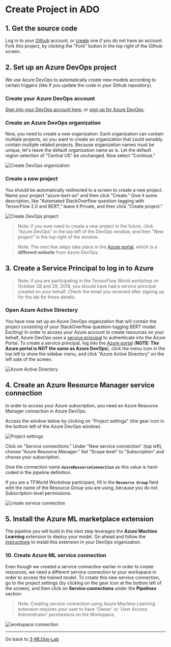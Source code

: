 # Create Project in ADO

## 1. Get the source code

Log in to your [Github](https://github.com/) account, or [create](https://github.com/join) one if you do not have an account. Fork this project, by clicking the "Fork" button in the top right of the Github screen.

## 2. Set up an Azure DevOps project

We use Azure DevOps to automatically create new models according to certain triggers (like if you update the code in your Github repository). 

### Create your Azure DevOps account

[Sign into your DevOps account here](https://aex.dev.azure.com/me), or [sign up for Azure DevOps](https://azure.microsoft.com/services/devops/).

### Create an Azure DevOps organization

Now, you need to create a new organization. Each organization can contain multiple projects, so you want to create an organization that could sensibly contain multiple related projects. Because organization names must be unique, let's leave the default organization name as is. Let the default region selection of "Central US" be unchanged. Now select "Continue."

![Create DevOps organization](./images/dev-ops-new-org.png)

### Create a new project

You should be automatically redirected to a screen to create a new project. Name your project "azure-bert-so" and then click "Create." Give it some description, like "Automated StackOverflow question-tagging with TensorFlow 2.0 and BERT," leave it Private, and then click "Create project."

![Create DevOps project](./images/dev-ops-new-project.png)

> Note: if you ever need to create a new project in the future, click "Azure DevOps" in the top left of the DevOps window, and then "New project" in the top right of the window.

> Note: The next few steps take place in the [Azure portal](portal.azure.com), which is a **different website** from Azure DevOps.

## 3. Create a Service Principal to log in to Azure

> Note: if you are participating in the TensorFlow World workshop on October 28 and 29, 2019, you should have had a service principal created on your behalf. Check the email you received after signing up for the lab for these details.

### Open Azure Active Directory

You have now set up an Azure DevOps organization that will contain the project consisting of your StackOverflow question-tagging BERT model. Exciting! In order to access your Azure account to create resources on your behalf, Azure DevOps uses a [service principal](https://docs.microsoft.com/en-us/azure/active-directory/develop/app-objects-and-service-principals) to authenticate into the Azure Portal. To create a service principal, log into the [Azure portal](portal.azure.com) (**NOTE: The Azure portal is NOT the same as Azure DevOps**), click the menu icon in the top left to show the sidebar menu, and click "Azure Active Directory" on the left side of the screen.

![Azure Active Directory](./images/aad.png)


## 4. Create an Azure Resource Manager service connection

In order to access your Azure subscription, you need an Azure Resource Manager connection in Azure DevOps.

Access the window below by clicking on "Project settings" (the gear icon in the bottom left of the Azure DevOps window).

![Project settings](./images/proj-settings.png)

Click on "Service connections." Under "New service connection" (top left), choose "Azure Resource Manager." Set "Scope level" to "Subscription" and choose your subscription.

Give the connection name **``AzureResourceConnection``** as this value is hard-coded in the pipeline definition. 

If you are a TFWorld Workshop participant, fill in the **``Resource Group``** field with the name of the Resource Group you are using, because you do not Subscription-level permissions.

![create service connection](./images/azure-resource-connection.png)



## 5. Install the Azure ML marketplace extension

The pipeline you will build in the next step leverages the **Azure Machine Learning** extension to deploy your model. Go ahead and follow the [instructions](https://marketplace.visualstudio.com/items?itemName=ms-air-aiagility.vss-services-azureml) to install this extension in your DevOps organization.

### 10. Create Azure ML service connection

Even though we created a service connection earlier in order to create resources, we need a different service connection to your workspace in order to access the trained model. To create this new service connection, go to the project settings (by clicking on the gear icon at the bottom left of the screen), and then click on **Service connections** under the **Pipelines** section:

 > Note: Creating service connection using Azure Machine Learning extension requires your user to have 'Owner' or 'User Access Administrator' permissions on the Workspace.

![workspace connection](./images/workspace-connection.png)



---

Go back to [3-MLOps-Lab](./readme.md)